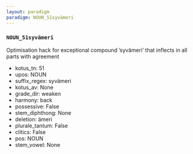 ```yaml
---
layout: paradigm
paradigm: NOUN_51syvämeri
---
```

### ` NOUN_51syvämeri `

Optimisation hack for exceptional compound ’syvämeri’ that inflects in all parts with agreement
* kotus_tn: 51
* upos: NOUN
* suffix_regex: syvämeri
* kotus_av: None
* grade_dir: weaken
* harmony: back
* possessive: False
* stem_diphthong: None
* deletion: ämeri
* plurale_tantum: False
* clitics: False
* pos: NOUN
* stem_vowel: None
